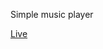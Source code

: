Simple music player

<a href="https://lsandaruwanjayas.github.io/Music-Player" target="blank">Live</a>
